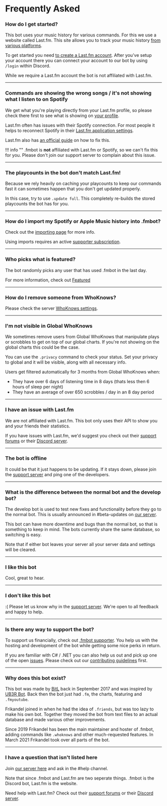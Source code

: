# Frequently Asked

### How do I get started?

This bot uses your music history for various commands. For this we use a website called Last.fm. 
This site allows you to track your music history [from various platforms](https://www.last.fm/about/trackmymusic).

To get started you need [to create a Last.fm account](https://www.last.fm/join). After you've setup your account there you can connect your account to our bot by using `/login` within Discord.

While we require a Last.fm account the bot is not affiliated with Last.fm.

---

### Commands are showing the wrong songs / it's not showing what I listen to on Spotify

We get what you're playing directly from your Last.fm profile, so please check there first to see what is showing on [your profile](https://www.last.fm/user/_). 

Last.fm often has issues with their Spotify connection. 
For most people it helps to reconnect Spotify in their [Last.fm application settings](https://www.last.fm/settings/applications). 

Last.fm also has [an official guide](https://support.last.fm/t/spotify-has-stopped-scrobbling-what-can-i-do/3184) on how to fix this.

!!! info ""
    .fmbot is **not** affiliated with Last.fm or Spotify, so we can't fix this for you. Please don't join our support server to complain about this issue.

---

### The playcounts in the bot don't match Last.fm!

Because we rely heavily on caching your playcounts to keep our commands fast it can sometimes happen that you don't get updated properly.

In this case, try to use `.update full`. This completely re-builds the stored playcounts the bot has for you. 

---

### How do I import my Spotify or Apple Music history into .fmbot?

Check out the [importing page](/importing) for more info.

Using imports requires an active [supporter subscription](/supporter).

---

### Who picks what is featured?

The bot randomly picks any user that has used .fmbot in the last day.

For more information, check out [Featured](/commands/featured/)

---

### How do I remove someone from WhoKnows?

Please check the server [WhoKnows settings](/guildsettings/whoknowsettings/).

---

### I'm not visible in Global WhoKnows

We sometimes remove users from Global WhoKnows that manipulate plays or scrobbles to get on top of our global charts. If you're not showing on the global charts this could be the case.

You can use the `.privacy` command to check your status. Set your privacy to global and it will be visible, along with all necessary info.

Users get filtered automatically for 3 months from Global WhoKnows when:

- They have over 6 days of listening time in 8 days (thats less then 6 hours of sleep per night)
- They have an average of over 650 scrobbles / day in an 8 day period

---

### I have an issue with Last.fm

We are not affiliated with Last.fm. This bot only uses their API to show you and your friends their statistics.

If you have issues with Last.fm, we'd suggest you check out their [support forums](https://support.last.fm) or their [Discord server](https://discord.gg/swrVDCBZ8H).

---

### The bot is offline

It could be that it just happens to be updating. If it stays down, please join the [support server](https://discord.gg/fmbot) and ping one of the developers.

---

### What is the difference between the normal bot and the develop bot?

The develop bot is used to test new fixes and functionality before they go to the normal bot. This is usually announced in #beta-updates on [our server](https://discord.gg/fmbot).

This bot can have more downtime and bugs than the normal bot, so that is something to keep in mind. The bots currently share the same database, so switching is easy.

Note that if either bot leaves your server all your server data and settings will be cleared.

---

### I like this bot

Cool, great to hear.

---

### I don't like this bot

:( Please let us know why in the [support server](https://discord.gg/fmbot). We're open to all feedback and happy to help.

---

### Is there any way to support the bot?

To support us financially, check out [.fmbot supporter](/supporter/). You help us with the hosting and development of the bot while getting some nice perks in return.

If you are familiar with C# / .NET you can also help us out and pick up one of the open [issues](https://github.com/fmbot-discord/fmbot/issues). Please check out our [contributing guidelines](https://github.com/fmbot-discord/fmbot/blob/main/CONTRIBUTING.md) first.

----

### Why does this bot exist?

This bot was made by [BitL](https://twitter.com/BitlDev) back in September 2017 and was inspired by [UB3R Bot](https://ub3r-b0t.com/). Back then the bot just had `.fm`, the charts, featuring and `.fmyoutube`. 

Frikandel joined in when he had the idea of `.friends`, but was too lazy to make his own bot. Together they moved the bot from text files to an actual database and made various other improvements.

Since 2019 Frikandel has been the main maintainer and hoster of .fmbot, adding commands like `.whoknows` and other much-requested features. In March 2021 Frikandel took over all parts of the bot.

----

### I have a question that isn't listed here

Join [our server here](https://discord.gg/fmbot) and ask in the #help channel.

Note that since .fmbot and Last.fm are two seperate things. .fmbot is the Discord bot, Last.fm is the website.

Need help with Last.fm? Check out their [support forums](https://support.last.fm) or their [Discord server](https://discord.gg/swrVDCBZ8H).